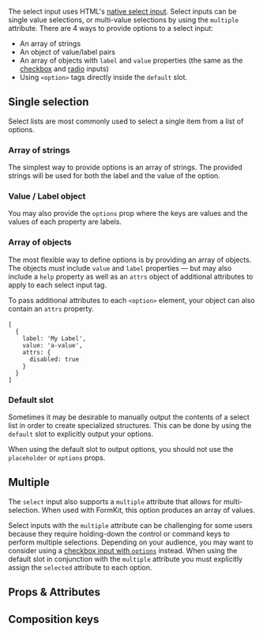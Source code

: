 <InputPageHero
title="Select input"
icon="IconInputSelect"
:pro="false"
project-price=""
data-price=""></InputPageHero>

The select input uses HTML's [native select input](https://developer.mozilla.org/en-US/docs/Web/HTML/Element/select). Select inputs can be single value selections, or multi-value selections by using the `multiple` attribute. There are 4 ways to provide options to a select input:

- An array of strings
- An object of value/label pairs
- An array of objects with `label` and `value` properties (the same as the [checkbox](/inputs/checkbox) and [radio](/inputs/radio) inputs)
- Using `<option>` tags directly inside the `default` slot.

## Single selection

Select lists are most commonly used to select a single item from a list of options.

### Array of strings

The simplest way to provide options is an array of strings. The provided strings will be used for both the label and the value of the option.

<example
name="Select input - strings"
file="/_content/examples/select-strings/select-strings"
langs="vue"></example>

### Value / Label object

You may also provide the `options` prop where the keys are values and the values of each property are labels.

<example
name="Select input"
file="/_content/examples/select/select"
langs="vue"></example>

### Array of objects

The most flexible way to define options is by providing an array of objects. The objects _must_ include `value` and `label` properties — but may also include a `help` property as well as an `attrs` object of additional attributes to apply to each select input tag.

<example
name="Select input - objects"
file="/_content/examples/select-objects/select-objects"
langs="vue"></example>

<callout type="tip" label="Option attributes">
To pass additional attributes to each <code>&lt;option&gt;</code> element, your object can also contain an <code>attrs</code> property.<br><br>
<code class="block">[
  {
    label: 'My Label',
    value: 'a-value',
    attrs: {
      disabled: true
    }
  }
]</code>
</callout>

### Default slot

Sometimes it may be desirable to manually output the contents of a select list in order to create specialized structures. This can be done by using the `default` slot to explicitly output your options.

<example
name="Select input - objects"
file="/_content/examples/select-slot/select-slot"
langs="vue"></example>

<callout type="warning">
When using the default slot to output options, you should not use the <code>placeholder</code> or <code>options</code> props.
</callout>

## Multiple

The `select` input also supports a `multiple` attribute that allows for multi-selection. When used with FormKit, this option produces an array of values.

<example
name="Select input - objects"
file="/_content/examples/select-multiple/select-multiple"
langs="vue"></example>

<callout type="tip" label="Alternatives">
Select inputs with the <code>multiple</code> attribute can be challenging for some users because they require holding-down the control or command keys to perform multiple selections. Depending on your audience, you may want to consider using a <a href="/inputs/checkbox">checkbox input with <code>options</code></a> instead.
</callout>

<callout type="warning" label="Multiple with default slot">
When using the default slot in conjunction with the <code>multiple</code> attribute you must explicitly assign the <code>selected</code> attribute to each option.
</callout>

## Props & Attributes

<reference-table input="select" :data="[{prop: 'options', type: 'Array/Object', default: '[]', description: 'An object of value/label pairs or an array of strings, or an array of objects that <em>must</em> contain a label and value property.'},{prop: 'placeholder', type: 'String', default: 'none', description: 'When defined, FormKit injects a non-selectable hidden <code>option</code> tag as the first value of the list to serve as a placeholder.'}]">
</reference-table>

## Composition keys

<reference-table type="compositionKeys" primary="composition-key" :data="[{'composition-key': 'option', description: 'Responsible for rendering each option. Context includes an <code>option</code> property with the option being rendered. This object includes <code>label</code> and <code>value</code> properties.'}]">
</reference-table>
